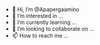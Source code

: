 - 👋 Hi, I’m @Apapergaamino
- 👀 I’m interested in ...
- 🌱 I’m currently learning ...
- 💞️ I’m looking to collaborate on ...
- 📫 How to reach me ...

<!---
Apapergaamino/Apapergaamino is a ✨ special ✨ repository because its `README.md` (this file) appears on your GitHub profile.
You can click the Preview link to take a look at your changes.
--->
